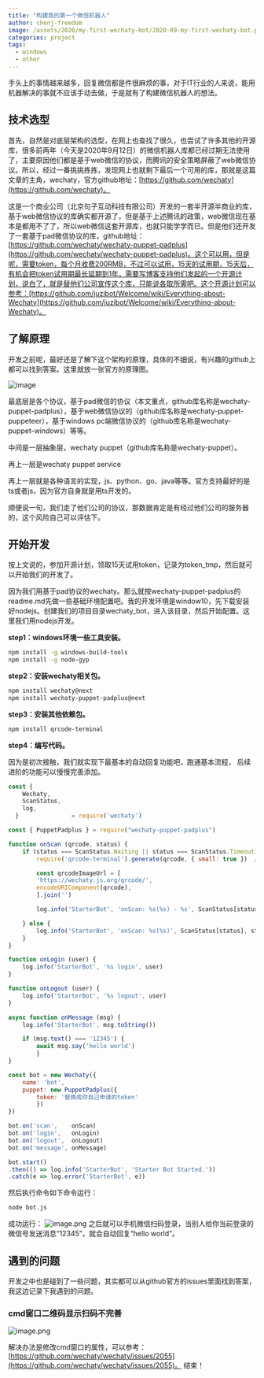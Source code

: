 ```yaml
---
title: "构建我的第一个微信机器人"
author: chenj-freedom
image: /assets/2020/my-first-wechaty-bot/2020-09-my-first-wechaty-bot.png
categories: project
tags:
  - windows
  - other
---
```


手头上的事情越来越多，回复微信都是件很麻烦的事，对于IT行业的人来说，能用机器解决的事就不应该手动去做，于是就有了构建微信机器人的想法。

## 技术选型

首先，自然是对底层架构的选型，在网上也查找了很久，也尝试了许多其他的开源库，很多前两年（今天是2020年9月12日）的微信机器人库都已经过期无法使用了，主要原因他们都是基于web微信的协议，而腾讯的安全策略屏蔽了web微信协议。所以，经过一番挑挑拣拣，发现网上也就剩下最后一个可用的库，那就是这篇文章的主角，wechaty，官方github地址：[https://github.com/wechaty](https://github.com/wechaty)。

这是一个商业公司（北京句子互动科技有限公司）开发的一套半开源半商业的库，基于web微信协议的库确实都开源了，但是基于上述腾讯的政策，web微信现在基本是都用不了了，所以web微信这套开源库，也就只能学学而已。但是他们还开发了一套基于pad微信协议的库，github地址：[https://github.com/wechaty/wechaty-puppet-padplus](https://github.com/wechaty/wechaty-puppet-padplus)。这个可以用，但是呢，需要token，每个月收费200RMB，不过可以试用，15天的试用期，15天后，有机会把token试用期最长延期到1年，需要写博客支持他们发起的一个开源计划，说白了，就是替他们公司宣传这个库，只能说各取所需吧。这个开源计划可以参考：[https://github.com/juzibot/Welcome/wiki/Everything-about-Wechaty](https://github.com/juzibot/Welcome/wiki/Everything-about-Wechaty)。

## 了解原理

开发之前呢，最好还是了解下这个架构的原理，具体的不细说，有兴趣的github上都可以找到答案。这里就放一张官方的原理图。

![image](/assets/2020/my-first-wechaty-bot/1.png)

最底层是各个协议，基于pad微信的协议（本文重点，github库名称是wechaty-puppet-padplus），基于web微信协议的（github库名称是wechaty-puppet-puppeteer），基于windows pc端微信协议的（github库名称是wechaty-puppet-windows）等等。

中间是一层抽象层，wechaty puppet（github库名称是wechaty-puppet）。

再上一层是wechaty puppet service

再上一层就是各种语言的实现，js、python、go、java等等。官方支持最好的是ts或者js，因为官方自身就是用ts开发的。

顺便说一句，我们走了他们公司的协议，那数据肯定是有经过他们公司的服务器的，这个风险自己可以评估下。

## 开始开发

按上文说的，参加开源计划，领取15天试用token，记录为token_tmp，然后就可以开始我们的开发了。

因为我们用基于pad协议的wechaty。那么就按wechaty-puppet-padplus的readme.md先做一些基础环境配置吧。我的开发环境是window10，先下载安装好nodejs。创建我们的项目目录wechaty_bot，进入该目录，然后开始配置。这里我们用nodejs开发。

**step1：windows环境一些工具安装。**

```bash
npm install -g windows-build-tools
npm install -g node-gyp
```

**step2：安装wechaty相关包。**

```bash
npm install wechaty@next
npm install wechaty-puppet-padplus@next
```

**step3：安装其他依赖包。**

```bash
npm install qrcode-terminal
```

**step4：编写代码。**

因为是初次接触，我们就实现下最基本的自动回复功能吧，跑通基本流程， 后续进阶的功能可以慢慢完善添加。

```javascript
const {
    Wechaty,
    ScanStatus,
    log,
  }               = require('wechaty')

const { PuppetPadplus } = require("wechaty-puppet-padplus")

function onScan (qrcode, status) {
    if (status === ScanStatus.Waiting || status === ScanStatus.Timeout) {
        require('qrcode-terminal').generate(qrcode, { small: true })  // show qrcode on console

        const qrcodeImageUrl = [
        'https://wechaty.js.org/qrcode/',
        encodeURIComponent(qrcode),
        ].join('')

        log.info('StarterBot', 'onScan: %s(%s) - %s', ScanStatus[status], status, qrcodeImageUrl)

    } else {
        log.info('StarterBot', 'onScan: %s(%s)', ScanStatus[status], status)
    }
}

function onLogin (user) {
    log.info('StarterBot', '%s login', user)
}

function onLogout (user) {
    log.info('StarterBot', '%s logout', user)
}

async function onMessage (msg) {
    log.info('StarterBot', msg.toString())

    if (msg.text() === '12345') {
        await msg.say('hello world')
        }
}

const bot = new Wechaty({
    name: 'bot',
    puppet: new PuppetPadplus({
        token: '替换成你自己申请的token'
        })
})

bot.on('scan',    onScan)
bot.on('login',   onLogin)
bot.on('logout',  onLogout)
bot.on('message', onMessage)

bot.start()
.then(() => log.info('StarterBot', 'Starter Bot Started.'))
.catch(e => log.error('StarterBot', e))
```

然后执行命令如下命令运行：

```bash
node bot.js
```

成功运行：
![image.png](/assets/2020/my-first-wechaty-bot/2.png)
之后就可以手机微信扫码登录，当别人给你当前登录的微信号发送消息“12345”，就会自动回复“hello world”。

## 遇到的问题

开发之中也是碰到了一些问题，其实都可以从github官方的issues里面找到答案，我这边记录下我遇到的问题。

### cmd窗口二维码显示扫码不完善

![image.png](/assets/2020/my-first-wechaty-bot/3.png)

解决办法是修改cmd窗口的属性，可以参考：[https://github.com/wechaty/wechaty/issues/2055](https://github.com/wechaty/wechaty/issues/2055)。
结束！
